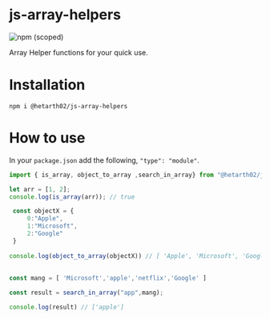 # js-array-helpers
![npm (scoped)](https://img.shields.io/npm/v/@hetarth02/js-array-helpers?style=for-the-badge)

Array Helper functions for your quick use.

# Installation

```cd
npm i @hetarth02/js-array-helpers
```

# How to use

In your `package.json` add the following, `"type": "module"`.

```js
import { is_array, object_to_array ,search_in_array} from "@hetarth02/js-array-helpers";

let arr = [1, 2];
console.log(is_array(arr)); // true

 const objectX = {
     0:"Apple",
     1:"Microsoft",
     2:"Google"
 }
 
console.log(object_to_array(objectX)) // [ 'Apple', 'Microsoft', 'Google' ]
 
 
const mang = [ 'Microsoft','apple','netflix','Google' ]

const result = search_in_array("app",mang);

console.log(result) // ['apple']


```
